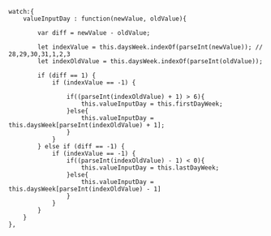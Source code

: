     watch:{
        valueInputDay : function(newValue, oldValue){

            var diff = newValue - oldValue;

            let indexValue = this.daysWeek.indexOf(parseInt(newValue)); // 28,29,30,31,1,2,3
            let indexOldValue = this.daysWeek.indexOf(parseInt(oldValue));

            if (diff == 1) {
                if (indexValue == -1) {

                    if((parseInt(indexOldValue) + 1) > 6){
                        this.valueInputDay = this.firstDayWeek;
                    }else{
                        this.valueInputDay = this.daysWeek[parseInt(indexOldValue) + 1];
                    }
                }
            } else if (diff == -1) {
                if (indexValue == -1) {
                    if((parseInt(indexOldValue) - 1) < 0){
                        this.valueInputDay = this.lastDayWeek;
                    }else{
                        this.valueInputDay = this.daysWeek[parseInt(indexOldValue) - 1]
                    }
                }
            }
        }
    },
